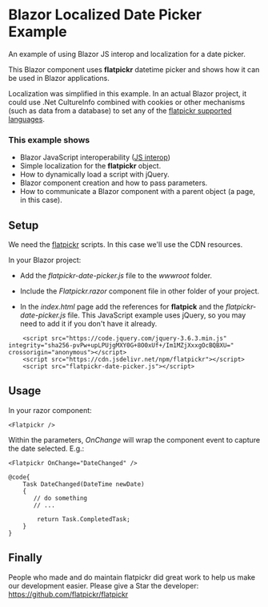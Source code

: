 # Blazor Localized Date Picker Example
An example of using Blazor JS interop and localization for a date picker.

This Blazor component uses **flatpickr** datetime picker and shows how it can be used
in Blazor applications.

Localization was simplified in this example. In an actual Blazor project, it could use .Net
CultureInfo combined with cookies or other mechanisms (such as data from a database) to
set any of the [flatpickr supported languages](https://github.com/flatpickr/flatpickr/tree/master/src/l10n).

### This example shows
- Blazor JavaScript interoperability ([JS interop](https://learn.microsoft.com/en-us/aspnet/core/blazor/javascript-interoperability/)) 
- Simple localization for the **flatpickr** object.
- How to dynamically load a script with jQuery.
- Blazor component creation and how to pass parameters.
- How to communicate a Blazor component with a parent object (a page, in this case).

## Setup
We need the [flatpickr](https://flatpickr.js.org/getting-started/) scripts. In this case we'll use the CDN resources.

In your Blazor project:

- Add the *flatpickr-date-picker.js* file to the *wwwroot* folder.

- Include the *Flatpickr.razor* component file in other folder of your project.

- In the *index.html* page add the references for **flatpick** and the *flatpickr-date-picker.js* file. This JavaScript example uses jQuery, so you may need to add it if you don't have it already.
```
    <script src="https://code.jquery.com/jquery-3.6.3.min.js" integrity="sha256-pvPw+upLPUjgMXY0G+8O0xUf+/Im1MZjXxxgOcBQBXU=" crossorigin="anonymous"></script>
    <script src="https://cdn.jsdelivr.net/npm/flatpickr"></script>
    <script src="flatpickr-date-picker.js"></script>
```


## Usage
In your razor component:
```
<Flatpickr />
```
Within the parameters, *OnChange* will wrap the component event to capture the date selected.
E.g.:
```
<Flatpickr OnChange="DateChanged" />

@code{
    Task DateChanged(DateTime newDate)
    {
       // do something 
       // ...

        return Task.CompletedTask;
    }
}
```

## Finally
People who made and do maintain flatpickr did great work to help us make our development easier.
Please give a Star the developer: https://github.com/flatpickr/flatpickr
